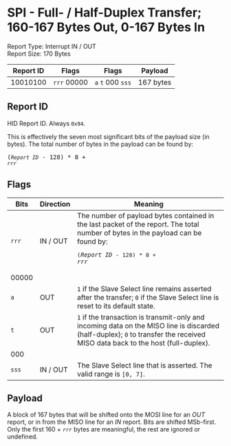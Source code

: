 
# SPI - Full- / Half-Duplex Transfer; 160-167 Bytes Out, 0-167 Bytes In
Report Type: Interrupt IN / OUT<br />
Report Size: 170 Bytes

| Report ID | Flags | Flags | Payload |
|-----------|-------|-------|---------|
| 10010100 | `rrr`&nbsp;00000 | `a`&nbsp;`t`&nbsp;000&nbsp;`sss` | 167 bytes |

## Report ID
HID Report ID.  Always `0x94`.

This is effectively the seven most significant bits of the payload size (in bytes).  The total number of bytes in the payload can be found by: <pre>(*`Report ID`* - 128) * 8 + *`rrr`*</pre>

## Flags
| Bits  | Direction | Meaning |
|-------|-----------|---------|
| `rrr` | IN / OUT  | The number of payload bytes contained in the last packet of the report.  The total number of bytes in the payload can be found by: <pre>(*`Report ID`* - 128) * 8 + *`rrr`*</pre> |
| 00000 |          |                                                                       |
| `a`   | OUT      | `1` if the Slave Select line remains asserted after the transfer; `0` if the Slave Select line is reset to its default state. |
| `t`   | OUT      | `1` if the transaction is transmit-only and incoming data on the MISO line is discarded (half-duplex); `0` to transfer the received MISO data back to the host (full-duplex). |
| 000   |          |                                                                       |
| `sss` | IN / OUT | The Slave Select line that is asserted.  The valid range is `[0, 7]`. |

## Payload
A block of 167 bytes that will be shifted onto the MOSI line for an *OUT* report, or in from the MISO line for an *IN* report.  Bits are shifted MSb-first.  Only the first 160 + *`rrr`* bytes are meaningful, the rest are ignored or undefined.
